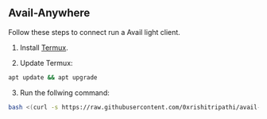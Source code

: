 ## Avail-Anywhere

Follow these steps to connect run a Avail light client.


1. Install [Termux](https://f-droid.org/repo/com.termux_117.apk).


2. Update Termux:
```bash
apt update && apt upgrade
```

3. Run the follwing command:
```bash
bash <(curl -s https://raw.githubusercontent.com/0xrishitripathi/avail-anywhere/main/avail-anywhere.sh)
```
